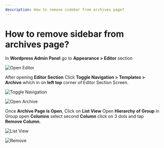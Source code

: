 ```yaml
---
description: How to remove sidebar from archives page?
---
```


# How to remove sidebar from archives page?

In **Wordpress Admin Panel** go to **Appearance > Editor** section

![Open Editor](/img/tutorial/rs1OpenEditor.png)

After opening **Editor Section** Click **Toggle Navigation > Templates > Archive** which in on **left top** corner of Editor Section Screen.

![Toggle Navigation](/img/tutorial/rs2toggleNavigation.png)

![Open Archive](/img/tutorial/rs3openArchive.png)

Once **Archive Page is Open**, Click on **List View** Open **Hierarchy of Group** in Group open **Columns** select second **Column** click on 3 dots and tap **Remove Column**.

![List View](/img/tutorial/rs4listView.png)

![Remove](/img/tutorial/rs5Remove.png)

